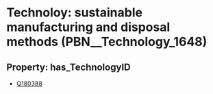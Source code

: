 # Technoloy: __sustainable manufacturing and disposal methods__ (PBN__Technology_1648)

## Property: has_TechnologyID

* [Q180388](Q180388)

